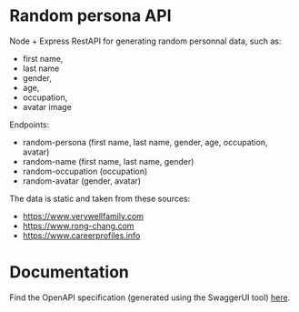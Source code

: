 # Random persona API

Node + Express RestAPI for generating random personnal data, such as:

- first name,
- last name
- gender,
- age,
- occupation,
- avatar image

Endpoints:

- random-persona (first name, last name, gender, age, occupation, avatar)
- random-name (first name, last name, gender)
- random-occupation (occupation)
- random-avatar (gender, avatar)

The data is static and taken from these sources:

- https://www.verywellfamily.com
- https://www.rong-chang.com
- https://www.careerprofiles.info

# Documentation

Find the OpenAPI specification (generated using the SwaggerUI tool) [here](https://random-persona.herokuapp.com).
